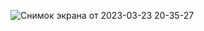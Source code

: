 ![Снимок экрана от 2023-03-23 20-35-27](https://user-images.githubusercontent.com/95434302/228304738-e62d28ef-48aa-47a6-b268-4aea63ac48fe.png)
